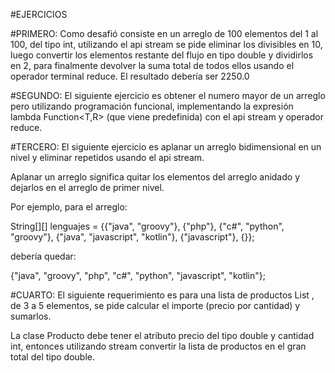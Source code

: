 #EJERCICIOS 

#PRIMERO: 
Como desafió consiste en un arreglo de 100 elementos del 1 al 100, del tipo int, utilizando el api stream se pide eliminar los divisibles en 10, luego convertir los elementos restante del flujo en tipo double y dividirlos en 2, para finalmente devolver la suma total de todos ellos usando el operador terminal reduce. El resultado debería ser 2250.0

#SEGUNDO:
El siguiente ejercicio es obtener el numero mayor de un arreglo pero utilizando programación funcional, implementando la expresión lambda Function<T,R> (que viene predefinida) con el api stream y operador reduce.

#TERCERO:
El siguiente ejercicio es aplanar un arreglo bidimensional en un nivel y eliminar repetidos usando el api stream.

Aplanar un arreglo significa quitar los elementos del arreglo anidado y dejarlos en el arreglo de primer nivel.

Por ejemplo, para el arreglo:

String[][] lenguajes = {{"java", "groovy"}, {"php"}, {"c#", "python", "groovy"}, {"java", "javascript", "kotlin"}, {"javascript"}, {}};

debería quedar:

{"java", "groovy", "php", "c#", "python", "javascript", "kotlin"};

#CUARTO:
El siguiente requerimiento es para una lista de productos List<Producto> , de 3 a 5 elementos, se pide calcular el importe (precio por cantidad) y sumarlos.

La clase Producto debe tener el atributo precio del tipo double y cantidad int, entonces utilizando stream convertir la lista de productos en el gran total del tipo double.
